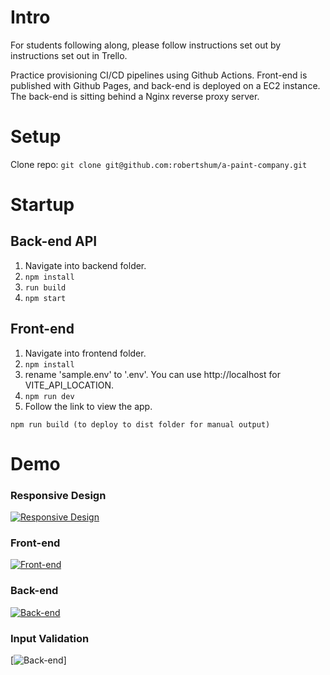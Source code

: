 # Intro

For students following along, please follow instructions set out by instructions set out in Trello.

Practice provisioning CI/CD pipelines using Github Actions.  Front-end is published with Github Pages, and back-end is deployed on a EC2 instance.  The back-end is sitting behind a Nginx reverse proxy server.

# Setup

Clone repo: ```git clone git@github.com:robertshum/a-paint-company.git```

# Startup

## Back-end API

1. Navigate into backend folder.
2. ```npm install```
3. ```run build```
4. ```npm start```

## Front-end

1. Navigate into frontend folder.
2. ```npm install```
3. rename 'sample.env' to '.env'.  You can use http://localhost for VITE_API_LOCATION.
4. ```npm run dev```
5. Follow the link to view the app.

```npm run build (to deploy to dist folder for manual output)```

# Demo

### Responsive Design
[![Responsive Design](https://img.youtube.com/vi/6rgAT5Wk3wE/0.jpg)](https://www.youtube.com/watch?v=6rgAT5Wk3wE)

### Front-end
[![Front-end](https://img.youtube.com/vi/u4WYHPqu0YI/0.jpg)](https://www.youtube.com/watch?v=u4WYHPqu0YI)

### Back-end
[![Back-end](https://img.youtube.com/vi/DMdnGnVf9Qo/0.jpg)](https://www.youtube.com/watch?v=DMdnGnVf9Qo)


### Input Validation
[![Back-end](https://github.com/robertshum/a-paint-company/blob/main/frontend/public/input_validation.png)]